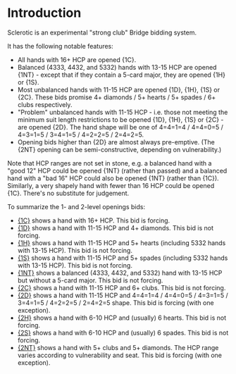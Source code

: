 # <a name="Introduction"> Introduction

Sclerotic is an experimental "strong club" Bridge bidding system.

It has the following notable features:

- All hands with 16+ HCP are opened {1C}.
- Balanced (4333, 4432, and 5332) hands with 13-15 HCP are opened {1NT} - except that if they contain a 5-card major, they are opened {1H} or {1S}.
- Most unbalanced hands with 11-15 HCP are opened {1D}, {1H}, {1S} or {2C}. These bids promise 4+ diamonds / 5+ hearts / 5+ spades / 6+ clubs respectively.
- "Problem" unbalanced hands with 11-15 HCP - i.e. those not meeting the minimum suit length restrictions to be opened {1D}, {1H}, {1S} or {2C} - are opened {2D}. The hand shape will be one of 4=4=1=4 / 4=4=0=5 / 4=3=1=5 / 3=4=1=5 / 4=2=2=5 / 2=4=2=5.
- Opening bids higher than {2D} are almost always pre-emptive. (The {2NT} opening can be semi-constructive, depending on vulnerability.)

Note that HCP ranges are not set in stone, e.g. a balanced hand with a "good 12" HCP could be opened {1NT} (rather than passed) and a balanced hand with a "bad 16" HCP could also be opened {1NT} (rather than {1C}). Similarly, a very shapely hand with fewer than 16 HCP could be opened {1C}. There's no substitute for judgement.

To summarize the 1- and 2-level openings bids:

- [{1C}](#1C_opening_bid) shows a hand with 16+ HCP. This bid is forcing.
- [{1D}](#1D_opening_bid) shows a hand with 11-15 HCP and 4+ diamonds. This bid is not forcing.
- [{1H}](#1H_opening_bid) shows a hand with 11-15 HCP and 5+ hearts (including 5332 hands with 13-15 HCP). This bid is not forcing.
- [{1S}](#1S_opening_bid) shows a hand with 11-15 HCP and 5+ spades (including 5332 hands with 13-15 HCP). This bid is not forcing.
- [{1NT}](#1NT_opening_bid) shows a balanced (4333, 4432, and 5332) hand with 13-15 HCP but without a 5-card major. This bid is not forcing.
- [{2C}](#2C_opening_bid) shows a hand with 11-15 HCP and 6+ clubs. This bid is not forcing.
- [{2D}](#2D_opening_bid) shows a hand with 11-15 HCP and 4=4=1=4 / 4=4=0=5 / 4=3=1=5 / 3=4=1=5 / 4=2=2=5 / 2=4=2=5 shape. This bid is forcing (with one exception).
- [{2H}](#2H_opening_bid) shows a hand with 6-10 HCP and (usually) 6 hearts. This bid is not forcing.
- [{2S}](#2S_opening_bid) shows a hand with 6-10 HCP and (usually) 6 spades. This bid is not forcing.
- [{2NT}](#2NT_opening_bid) shows a hand with 5+ clubs and 5+ diamonds. The HCP range varies according to vulnerability and seat. This bid is forcing (with one exception).
